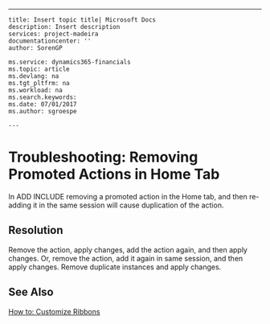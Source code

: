 ---
    title: Insert topic title| Microsoft Docs
    description: Insert description
    services: project-madeira
    documentationcenter: ''
    author: SorenGP

    ms.service: dynamics365-financials
    ms.topic: article
    ms.devlang: na
    ms.tgt_pltfrm: na
    ms.workload: na
    ms.search.keywords:
    ms.date: 07/01/2017
    ms.author: sgroespe

    ---
# Troubleshooting: Removing Promoted Actions in Home Tab
In ADD INCLUDE<!--[!INCLUDE[navnow](../../includes/navnow_md.md)]--> removing a promoted action in the Home tab, and then re-adding it in the same session will cause duplication of the action.  
  
## Resolution  
 Remove the action, apply changes, add the action again, and then apply changes. Or, remove the action, add it again in same session, and then apply changes. Remove duplicate instances and apply changes.  
  
## See Also  
 [How to: Customize Ribbons](../how-to-customize-ribbons.md)